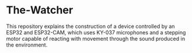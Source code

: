 # The-Watcher
This repository explains the construction of a device controlled by an ESP32 and ESP32-CAM, which uses KY-037 microphones and a stepping motor capable of reacting with movement through the sound produced in the environment.
